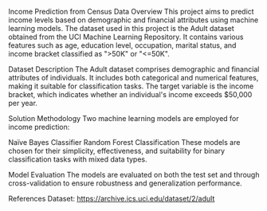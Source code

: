 Income Prediction from Census Data
Overview
This project aims to predict income levels based on demographic and financial attributes using machine learning models. The dataset used in this project is the Adult dataset obtained from the UCI Machine Learning Repository. It contains various features such as age, education level, occupation, marital status, and income bracket classified as ">50K" or "<=50K".

Dataset Description
The Adult dataset comprises demographic and financial attributes of individuals. It includes both categorical and numerical features, making it suitable for classification tasks. The target variable is the income bracket, which indicates whether an individual's income exceeds $50,000 per year.

Solution Methodology
Two machine learning models are employed for income prediction:

Naïve Bayes Classifier
Random Forest Classification
These models are chosen for their simplicity, effectiveness, and suitability for binary classification tasks with mixed data types.


Model Evaluation
The models are evaluated on both the test set and through cross-validation to ensure robustness and generalization performance.

References
Dataset: https://archive.ics.uci.edu/dataset/2/adult
